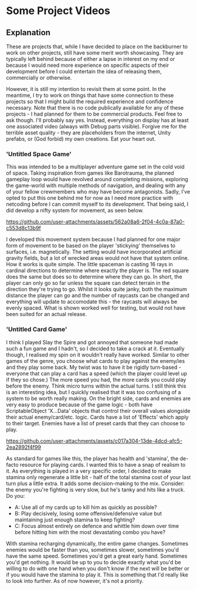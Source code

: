 # Some Project Videos

## Explanation
These are projects that, while I have decided to place on the backburner to work on other projects, still have some merit worth showcasing. They are typically left behind because of either a lapse in interest on my end or because I would need more experience on specific aspects of their development before I could entertain the idea of releasing them, commercially or otherwise. 

However, it is still my intention to revisit them at some point. In the meantime, I try to work on things that have some connection to these projects so that I might build the required experience and confidence necessary. Note that there is no code publically available for any of these projects - I had planned for them to be commercial products. Feel free to ask though. I'll probably say yes. Instead, everything on display has at least one associated video (always with Debug parts visible). Forgive me for the terrible asset quality - they are placeholders from the internet, Unity prefabs, or (God forbid) my own creations. Eat your heart out.


### 'Untitled Space Game'
This was intended to be a multiplayer adventure game set in the cold void of space. Taking inspiration from games like Barotrauma, the planned gameplay loop would have revolved around completing missions, exploring the game-world with multiple methods of navigation, and dealing with any of your fellow crewmembers who may have become antagonists. Sadly, I've opted to put this one behind me for now as I need more practice with netcoding before I can commit myself to its development. That being said, I did develop a nifty system for movement, as seen below. 

https://github.com/user-attachments/assets/562a08a6-2f04-4c0a-87a0-c553d8c13b9f

I developed this movement system because I had planned for one major form of movement to be based on the player 'stickying' themselves to surfaces, i.e. magnetically. The setting would have incorporated artificial gravity fields, but a lot of wrecked areas would not have that system online. How it works is quite simple. The little spaceman is casting 16 rays in cardinal directions to determine where exactly the player is. The red square does the same but does so to determine where they can go. In short, the player can only go so far unless the square can detect terrain in the direction they're trying to go. Whilst it looks quite janky, both the maximum distance the player can go and the number of raycasts can be changed and everything will update to accomodate this - the raycasts will always be evenly spaced. What is shown worked well for testing, but would not have been suited for an actual release.

### 'Untitled Card Game'
I think I played Slay the Spire and got annoyed that someone had made such a fun game and I hadn't, so I decided to take a crack at it. Eventually though, I realised my spin on it wouldn't really have worked. Similar to other games of the genre, you choose what cards to play against the enemy/ies and they play some back. My twist was to have it be rigidly turn-based - everyone that can play a card has a speed (which the player could level up if they so chose.) The more speed you had, the more cards you could play before the enemy. Think micro turns within the actual turns. I still think this is an interesting idea, but I quickly realised that it was too confusing of a system to be worth really making. On the bright side, cards and enemies are very easy to produce because of the game logic - both have ScriptableObject 'X...Data' objects that control their overall values alongside their actual enemy/card/etc. logic. Cards have a list of 'Effects' which apply to their target. Enemies have a list of preset cards that they can choose to play. 

https://github.com/user-attachments/assets/c017a304-13de-4dcd-afc5-2ea2892f4f99

As standard for games like this, the player has health and 'stamina', the de-facto resource for playing cards. I wanted this to have a snap of realism to it. As everything is played in a very specific order, I decided to make stamina only regenerate a little bit - half of the total stamina cost of your last turn plus a little extra. It adds some decision-making to the mix. Consider: the enemy you're fighting is very slow, but he's tanky and hits like a truck. Do you:
- A: Use all of my cards up to kill him as quickly as possible?
- B: Play decisively, losing some offensive/defensive value but maintaining just enough stamina to keep fighting?
- C: Focus almost entirely on defence and whittle him down over time before hitting him with the most devastating combo you have?

With stamina recharging dynamically, the entire game changes. Sometimes enemies would be faster than you, sometimes slower, sometimes you'd have the same speed. Sometimes you'd get a great early hand. Sometimes you'd get nothing. It would be up to you to decide exactly what you'd be willing to do with one hand when you don't know if the next will be better or if you would have the stamina to play it. This is something that I'd really like to look into further. As of now however, it's not a priority.

